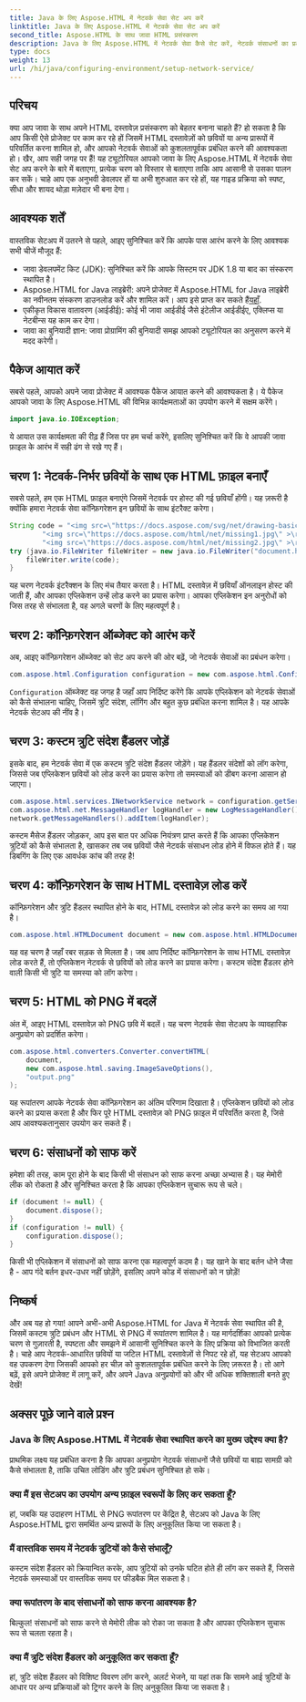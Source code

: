 ```yaml
---
title: Java के लिए Aspose.HTML में नेटवर्क सेवा सेट अप करें
linktitle: Java के लिए Aspose.HTML में नेटवर्क सेवा सेट अप करें
second_title: Aspose.HTML के साथ जावा HTML प्रसंस्करण
description: Java के लिए Aspose.HTML में नेटवर्क सेवा कैसे सेट करें, नेटवर्क संसाधनों का प्रबंधन कैसे करें, और कस्टम त्रुटि प्रबंधन के साथ HTML को PNG में कैसे परिवर्तित करें, यह जानें।
type: docs
weight: 13
url: /hi/java/configuring-environment/setup-network-service/
---
```

## परिचय
क्या आप जावा के साथ अपने HTML दस्तावेज़ प्रसंस्करण को बेहतर बनाना चाहते हैं? हो सकता है कि आप किसी ऐसे प्रोजेक्ट पर काम कर रहे हों जिसमें HTML दस्तावेज़ों को छवियों या अन्य प्रारूपों में परिवर्तित करना शामिल हो, और आपको नेटवर्क सेवाओं को कुशलतापूर्वक प्रबंधित करने की आवश्यकता हो। खैर, आप सही जगह पर हैं! यह ट्यूटोरियल आपको जावा के लिए Aspose.HTML में नेटवर्क सेवा सेट अप करने के बारे में बताएगा, प्रत्येक चरण को विस्तार से बताएगा ताकि आप आसानी से उसका पालन कर सकें। चाहे आप एक अनुभवी डेवलपर हों या अभी शुरुआत कर रहे हों, यह गाइड प्रक्रिया को स्पष्ट, सीधा और शायद थोड़ा मज़ेदार भी बना देगा।
## आवश्यक शर्तें
वास्तविक सेटअप में उतरने से पहले, आइए सुनिश्चित करें कि आपके पास आरंभ करने के लिए आवश्यक सभी चीजें मौजूद हैं:
- जावा डेवलपमेंट किट (JDK): सुनिश्चित करें कि आपके सिस्टम पर JDK 1.8 या बाद का संस्करण स्थापित है।
-  Aspose.HTML for Java लाइब्रेरी: अपने प्रोजेक्ट में Aspose.HTML for Java लाइब्रेरी का नवीनतम संस्करण डाउनलोड करें और शामिल करें। आप इसे प्राप्त कर सकते हैं[यहाँ](https://releases.aspose.com/html/java/).
- एकीकृत विकास वातावरण (आईडीई): कोई भी जावा आईडीई जैसे इंटेलीज आईडीईए, एक्लिप्स या नेटबीन्स यह काम कर देगा।
- जावा का बुनियादी ज्ञान: जावा प्रोग्रामिंग की बुनियादी समझ आपको ट्यूटोरियल का अनुसरण करने में मदद करेगी।
## पैकेज आयात करें
सबसे पहले, आपको अपने जावा प्रोजेक्ट में आवश्यक पैकेज आयात करने की आवश्यकता है। ये पैकेज आपको जावा के लिए Aspose.HTML की विभिन्न कार्यक्षमताओं का उपयोग करने में सक्षम करेंगे।
```java
import java.io.IOException;
```
ये आयात उस कार्यक्षमता की रीढ़ हैं जिस पर हम चर्चा करेंगे, इसलिए सुनिश्चित करें कि वे आपकी जावा फ़ाइल के आरंभ में सही ढंग से रखे गए हैं।

## चरण 1: नेटवर्क-निर्भर छवियों के साथ एक HTML फ़ाइल बनाएँ
सबसे पहले, हम एक HTML फ़ाइल बनाएंगे जिसमें नेटवर्क पर होस्ट की गई छवियाँ होंगी। यह ज़रूरी है क्योंकि हमारा नेटवर्क सेवा कॉन्फ़िगरेशन इन छवियों के साथ इंटरैक्ट करेगा।
```java
String code = "<img src=\"https://docs.aspose.com/svg/net/drawing-basics/filters-and-gradients/park.jpg\" >\r\n" +
		"<img src=\"https://docs.aspose.com/html/net/missing1.jpg\" >\r\n" +
		"<img src=\"https://docs.aspose.com/html/net/missing2.jpg\" >\r\n";
try (java.io.FileWriter fileWriter = new java.io.FileWriter("document.html")) {
	fileWriter.write(code);
}
```
यह चरण नेटवर्क इंटरैक्शन के लिए मंच तैयार करता है। HTML दस्तावेज़ में छवियाँ ऑनलाइन होस्ट की जाती हैं, और आपका एप्लिकेशन उन्हें लोड करने का प्रयास करेगा। आपका एप्लिकेशन इन अनुरोधों को जिस तरह से संभालता है, वह अगले चरणों के लिए महत्वपूर्ण है।
## चरण 2: कॉन्फ़िगरेशन ऑब्जेक्ट को आरंभ करें
अब, आइए कॉन्फ़िगरेशन ऑब्जेक्ट को सेट अप करने की ओर बढ़ें, जो नेटवर्क सेवाओं का प्रबंधन करेगा।
```java
com.aspose.html.Configuration configuration = new com.aspose.html.Configuration();
```
`Configuration` ऑब्जेक्ट वह जगह है जहाँ आप निर्दिष्ट करेंगे कि आपके एप्लिकेशन को नेटवर्क सेवाओं को कैसे संभालना चाहिए, जिसमें त्रुटि संदेश, लॉगिंग और बहुत कुछ प्रबंधित करना शामिल है। यह आपके नेटवर्क सेटअप की नींव है।
## चरण 3: कस्टम त्रुटि संदेश हैंडलर जोड़ें
इसके बाद, हम नेटवर्क सेवा में एक कस्टम त्रुटि संदेश हैंडलर जोड़ेंगे। यह हैंडलर संदेशों को लॉग करेगा, जिससे जब एप्लिकेशन छवियों को लोड करने का प्रयास करेगा तो समस्याओं को डीबग करना आसान हो जाएगा।
```java
com.aspose.html.services.INetworkService network = configuration.getService(com.aspose.html.services.INetworkService.class);
com.aspose.html.net.MessageHandler logHandler = new LogMessageHandler();
network.getMessageHandlers().addItem(logHandler);
```

कस्टम मैसेज हैंडलर जोड़कर, आप इस बात पर अधिक नियंत्रण प्राप्त करते हैं कि आपका एप्लिकेशन त्रुटियों को कैसे संभालता है, खासकर तब जब छवियों जैसे नेटवर्क संसाधन लोड होने में विफल होते हैं। यह डिबगिंग के लिए एक आवर्धक कांच की तरह है!
## चरण 4: कॉन्फ़िगरेशन के साथ HTML दस्तावेज़ लोड करें

कॉन्फ़िगरेशन और त्रुटि हैंडलर स्थापित होने के बाद, HTML दस्तावेज़ को लोड करने का समय आ गया है।
```java
com.aspose.html.HTMLDocument document = new com.aspose.html.HTMLDocument("document.html", configuration);
```
यह वह चरण है जहाँ रबर सड़क से मिलता है। जब आप निर्दिष्ट कॉन्फ़िगरेशन के साथ HTML दस्तावेज़ लोड करते हैं, तो एप्लिकेशन नेटवर्क से छवियों को लोड करने का प्रयास करेगा। कस्टम संदेश हैंडलर होने वाली किसी भी त्रुटि या समस्या को लॉग करेगा।
## चरण 5: HTML को PNG में बदलें
अंत में, आइए HTML दस्तावेज़ को PNG छवि में बदलें। यह चरण नेटवर्क सेवा सेटअप के व्यावहारिक अनुप्रयोग को प्रदर्शित करेगा।
```java
com.aspose.html.converters.Converter.convertHTML(
	document,
	new com.aspose.html.saving.ImageSaveOptions(),
	"output.png"
);
```
यह रूपांतरण आपके नेटवर्क सेवा कॉन्फ़िगरेशन का अंतिम परिणाम दिखाता है। एप्लिकेशन छवियों को लोड करने का प्रयास करता है और फिर पूरे HTML दस्तावेज़ को PNG फ़ाइल में परिवर्तित करता है, जिसे आप आवश्यकतानुसार उपयोग कर सकते हैं।
## चरण 6: संसाधनों को साफ करें
हमेशा की तरह, काम पूरा होने के बाद किसी भी संसाधन को साफ करना अच्छा अभ्यास है। यह मेमोरी लीक को रोकता है और सुनिश्चित करता है कि आपका एप्लिकेशन सुचारू रूप से चले।
```java
if (document != null) {
	document.dispose();
}
if (configuration != null) {
	configuration.dispose();
}
```
किसी भी एप्लिकेशन में संसाधनों को साफ करना एक महत्वपूर्ण कदम है। यह खाने के बाद बर्तन धोने जैसा है - आप गंदे बर्तन इधर-उधर नहीं छोड़ेंगे, इसलिए अपने कोड में संसाधनों को न छोड़ें!

## निष्कर्ष
और अब यह हो गया! आपने अभी-अभी Aspose.HTML for Java में नेटवर्क सेवा स्थापित की है, जिसमें कस्टम त्रुटि प्रबंधन और HTML से PNG में रूपांतरण शामिल है। यह मार्गदर्शिका आपको प्रत्येक चरण से गुज़ारती है, स्पष्टता और समझने में आसानी सुनिश्चित करने के लिए प्रक्रिया को विभाजित करती है। चाहे आप नेटवर्क-आधारित छवियों या जटिल HTML दस्तावेज़ों से निपट रहे हों, यह सेटअप आपको वह उपकरण देगा जिसकी आपको हर चीज़ को कुशलतापूर्वक प्रबंधित करने के लिए ज़रूरत है। तो आगे बढ़ें, इसे अपने प्रोजेक्ट में लागू करें, और अपने Java अनुप्रयोगों को और भी अधिक शक्तिशाली बनते हुए देखें!
## अक्सर पूछे जाने वाले प्रश्न
### Java के लिए Aspose.HTML में नेटवर्क सेवा स्थापित करने का मुख्य उद्देश्य क्या है?  
प्राथमिक लक्ष्य यह प्रबंधित करना है कि आपका अनुप्रयोग नेटवर्क संसाधनों जैसे छवियों या बाह्य सामग्री को कैसे संभालता है, ताकि उचित लोडिंग और त्रुटि प्रबंधन सुनिश्चित हो सके।
### क्या मैं इस सेटअप का उपयोग अन्य फ़ाइल स्वरूपों के लिए कर सकता हूँ?  
हां, जबकि यह उदाहरण HTML से PNG रूपांतरण पर केंद्रित है, सेटअप को Java के लिए Aspose.HTML द्वारा समर्थित अन्य प्रारूपों के लिए अनुकूलित किया जा सकता है।
### मैं वास्तविक समय में नेटवर्क त्रुटियों को कैसे संभालूँ?  
कस्टम संदेश हैंडलर को क्रियान्वित करके, आप त्रुटियों को उनके घटित होते ही लॉग कर सकते हैं, जिससे नेटवर्क समस्याओं पर वास्तविक समय पर फीडबैक मिल सकता है।
### क्या रूपांतरण के बाद संसाधनों को साफ करना आवश्यक है?  
बिल्कुल! संसाधनों को साफ करने से मेमोरी लीक को रोका जा सकता है और आपका एप्लिकेशन सुचारू रूप से चलता रहता है।
### क्या मैं त्रुटि संदेश हैंडलर को अनुकूलित कर सकता हूँ?  
हां, त्रुटि संदेश हैंडलर को विशिष्ट विवरण लॉग करने, अलर्ट भेजने, या यहां तक कि सामने आई त्रुटियों के आधार पर अन्य प्रक्रियाओं को ट्रिगर करने के लिए अनुकूलित किया जा सकता है।